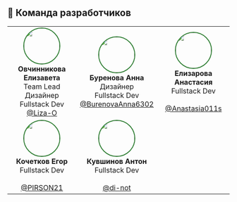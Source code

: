 ## 👥 Команда разработчиков

<table align="center">
  <tr>
    <td align="center" width="160px">
      <img src="https://avatars.githubusercontent.com/u/191477093?v=4" width="80" style="border-radius: 50%; border: 2px solid #2e7d32;"/><br>
      <b>Овчинникова Елизавета</b><br>
      Team Lead<br>
      Дизайнер<br>
      Fullstack Dev<br>
      <a href="https://github.com/Liza-O">@Liza-O</a>
    </td>
    <td align="center" width="160px">
      <img src="https://avatars.githubusercontent.com/u/191490969?v=4" width="80" style="border-radius: 50%; border: 2px solid #2e7d32;"/><br>
      <b>Буренова Анна</b><br>
      Дизайнер<br>
      Fullstack Dev<br>
      <a href="https://github.com/BurenovaAnna6302">@BurenovaAnna6302</a>
    </td>
    <td align="center" width="160px">
      <img src="https://avatars.githubusercontent.com/u/166629949?v=4" width="80" style="border-radius: 50%; border: 2px solid #2e7d32;"/><br>
      <b>Елизарова Анастасия</b><br>
      Fullstack Dev<br>
      <br>
      <a href="https://github.com/Anastasia011s">@Anastasia011s</a>
    </td>
  </tr>
  <tr>
    <td align="center" width="160px">
      <img src="https://avatars.githubusercontent.com/u/159873153?v=4" width="80" style="border-radius: 50%; border: 2px solid #2e7d32;"/><br>
      <b>Кочетков Егор</b><br>
      Fullstack Dev<br>
      <br>
      <a href="https://github.com/PIRSON21">@PIRSON21</a>
    </td>
    <td align="center" width="160px">
      <img src="https://avatars.githubusercontent.com/u/160622634?v=4" width="80" style="border-radius: 50%; border: 2px solid #2e7d32;"/><br>
      <b>Кувшинов Антон</b><br>
      Fullstack Dev<br>
      <br>
      <a href="https://github.com/di-not">@di-not</a>
    </td>
  </tr>
</table>
